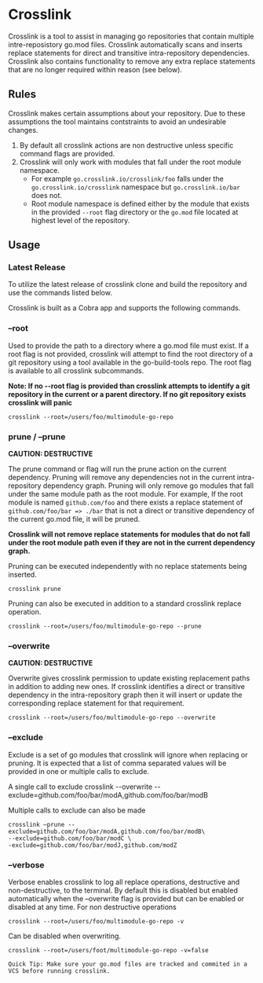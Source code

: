# Crosslink
Crosslink is a tool to assist in managing go repositories that contain multiple intre-reposistory go.mod files. Crosslink automatically scans and inserts replace statements for direct and transitive intra-repository dependencies. Crosslink also contains functionality to remove any extra replace statements that are no longer required within reason (see below).

## Rules
Crosslink makes certain assumptions about your repository. Due to these assumptions the tool maintains contstraints to avoid an undesirable changes. 

1. By default all crosslink actions are non destructive unless specific command flags are provided.
2. Crosslink will only work with modules that fall under the root module namespace. 
   - For example `go.crosslink.io/crosslink/foo` falls under the `go.crosslink.io/crosslink` namespace but `go.crosslink.io/bar` does not. 
   - Root module namespace is defined either by the module that exists in the provided `--root` flag directory or the `go.mod` file located at highest level of the repository. 

## Usage
### Latest Release
To utilize the latest release of crosslink clone and build the repository and use the commands listed below.

Crosslink is built as a Cobra app and supports the following commands.

### –root
Used to provide the path to a directory where a go.mod file must exist. If a root flag is not provided, crosslink will attempt to find the root directory of a git repository using a tool available in the go-build-tools repo. The root flag is available to all crosslink subcommands. 

**Note: If no --root flag is provided than crosslink attempts to identify a git repository in the current or a parent directory. If no git repository exists crosslink will panic**

    crosslink --root=/users/foo/multimodule-go-repo

### prune / –prune 
**CAUTION: DESTRUCTIVE**

The prune command or flag will run the prune action on the current dependency. Pruning will remove any dependencies not in the current intra-repository dependency graph. Pruning will only remove go modules that fall under the same module path as the root module. For example,
If the root module is named `github.com/foo` and there exists a replace statement of `github.com/foo/bar => ./bar` that is not a direct or transitive dependency of the current go.mod file, it will be pruned. 

**Crosslink will not remove replace statements for modules that do not fall under the root module path even if they are not in the current dependency graph.**

Pruning can be executed independently with no replace statements being inserted. 

    crosslink prune

Pruning can also be executed in addition to a standard crosslink replace operation. 

    crosslink --root=/users/foo/multimodule-go-repo --prune

### –overwrite 
**CAUTION: DESTRUCTIVE**

Overwrite gives crosslink permission to update existing replacement paths in addition to adding new ones. If crosslink identifies a direct or transitive dependency in the intra-repository graph then it will insert or update the corresponding replace statement for that requirement. 

    crosslink --root=/users/foo/multimodule-go-repo --overwrite

### –exclude
Exclude is a set of go modules that crosslink will ignore when replacing or pruning. It is expected that a list of comma separated values will be provided in one or multiple calls to exclude.

A single call to exclude
    crosslink --overwrite --exclude=github.com/foo/bar/modA,github.com/foo/bar/modB

Multiple calls to exclude can also be made

    crosslink –prune --exclude=github.com/foo/bar/modA,github.com/foo/bar/modB\
    --exclude=github.com/foo/bar/modC \
    -exclude=github.com/foo/bar/modJ,github.com/modZ

### –verbose
Verbose enables crosslink to log all replace operations, destructive and non-destructive, to the terminal. By default this is disabled but enabled automatically when the –overwrite flag is provided but can be enabled or disabled at any time. 
For non destructive operations

    crosslink --root=/users/foo/multimodule-go-repo -v

Can be disabled when overwriting.

    crosslink --root=/users/foot/multimodule-go-repo -v=false

`Quick Tip: Make sure your go.mod files are tracked and commited in a VCS before running crosslink. `

